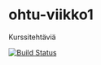 # ohtu-viikko1
Kurssitehtäviä

[![Build Status](https://travis-ci.org/Piia/ohtu-viikko1.svg?branch=master)](https://travis-ci.org/Piia/ohtu-viikko1)
